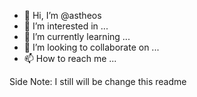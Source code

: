 - 👋 Hi, I’m @astheos
- 👀 I’m interested in ...
- 🌱 I’m currently learning ...
- 💞️ I’m looking to collaborate on ...
- 📫 How to reach me ...

<!---
astheos/astheos is a ✨ special ✨ repository because its `README.md` (this file) appears on your GitHub profile.
You can click the Preview link to take a look at your changes.
--->

Side Note: I still will be change this readme
